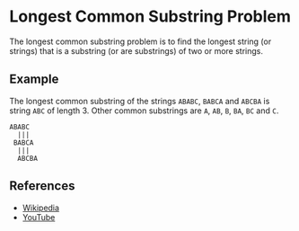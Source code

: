 Longest Common Substring Problem
================================

The longest common substring problem is to find the longest string (or strings) that is a substring (or are substrings) of two or more strings.

Example
-------

The longest common substring of the strings `ABABC`, `BABCA` and `ABCBA` is string `ABC` of length 3. Other common substrings are `A`, `AB`, `B`, `BA`, `BC` and `C`.

    ABABC
      |||
     BABCA
      |||
      ABCBA

References
----------

-   [Wikipedia](https://en.wikipedia.org/wiki/Longest_common_substring_problem)
-   [YouTube](https://www.youtube.com/watch?v=BysNXJHzCEs&list=PLLXdhg_r2hKA7DPDsunoDZ-Z769jWn4R8)

